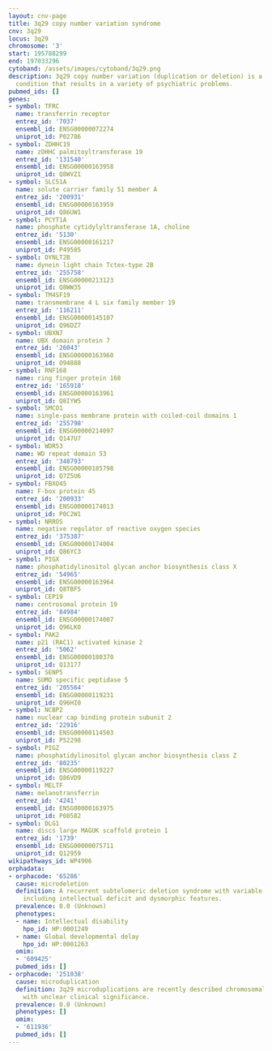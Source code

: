 ```yaml
---
layout: cnv-page
title: 3q29 copy number variation syndrome
cnv: 3q29
locus: 3q29
chromosome: '3'
start: 195788299
end: 197033296
cytoband: /assets/images/cytoband/3q29.png
description: 3q29 copy number variation (duplication or deletion) is a rare genetic
  condition that results in a variety of psychiatric problems.
pubmed_ids: []
genes:
- symbol: TFRC
  name: transferrin receptor
  entrez_id: '7037'
  ensembl_id: ENSG00000072274
  uniprot_id: P02786
- symbol: ZDHHC19
  name: zDHHC palmitoyltransferase 19
  entrez_id: '131540'
  ensembl_id: ENSG00000163958
  uniprot_id: Q8WVZ1
- symbol: SLC51A
  name: solute carrier family 51 member A
  entrez_id: '200931'
  ensembl_id: ENSG00000163959
  uniprot_id: Q86UW1
- symbol: PCYT1A
  name: phosphate cytidylyltransferase 1A, choline
  entrez_id: '5130'
  ensembl_id: ENSG00000161217
  uniprot_id: P49585
- symbol: DYNLT2B
  name: dynein light chain Tctex-type 2B
  entrez_id: '255758'
  ensembl_id: ENSG00000213123
  uniprot_id: Q8WW35
- symbol: TM4SF19
  name: transmembrane 4 L six family member 19
  entrez_id: '116211'
  ensembl_id: ENSG00000145107
  uniprot_id: Q96DZ7
- symbol: UBXN7
  name: UBX domain protein 7
  entrez_id: '26043'
  ensembl_id: ENSG00000163960
  uniprot_id: O94888
- symbol: RNF168
  name: ring finger protein 168
  entrez_id: '165918'
  ensembl_id: ENSG00000163961
  uniprot_id: Q8IYW5
- symbol: SMCO1
  name: single-pass membrane protein with coiled-coil domains 1
  entrez_id: '255798'
  ensembl_id: ENSG00000214097
  uniprot_id: Q147U7
- symbol: WDR53
  name: WD repeat domain 53
  entrez_id: '348793'
  ensembl_id: ENSG00000185798
  uniprot_id: Q7Z5U6
- symbol: FBXO45
  name: F-box protein 45
  entrez_id: '200933'
  ensembl_id: ENSG00000174013
  uniprot_id: P0C2W1
- symbol: NRROS
  name: negative regulator of reactive oxygen species
  entrez_id: '375387'
  ensembl_id: ENSG00000174004
  uniprot_id: Q86YC3
- symbol: PIGX
  name: phosphatidylinositol glycan anchor biosynthesis class X
  entrez_id: '54965'
  ensembl_id: ENSG00000163964
  uniprot_id: Q8TBF5
- symbol: CEP19
  name: centrosomal protein 19
  entrez_id: '84984'
  ensembl_id: ENSG00000174007
  uniprot_id: Q96LK0
- symbol: PAK2
  name: p21 (RAC1) activated kinase 2
  entrez_id: '5062'
  ensembl_id: ENSG00000180370
  uniprot_id: Q13177
- symbol: SENP5
  name: SUMO specific peptidase 5
  entrez_id: '205564'
  ensembl_id: ENSG00000119231
  uniprot_id: Q96HI0
- symbol: NCBP2
  name: nuclear cap binding protein subunit 2
  entrez_id: '22916'
  ensembl_id: ENSG00000114503
  uniprot_id: P52298
- symbol: PIGZ
  name: phosphatidylinositol glycan anchor biosynthesis class Z
  entrez_id: '80235'
  ensembl_id: ENSG00000119227
  uniprot_id: Q86VD9
- symbol: MELTF
  name: melanotransferrin
  entrez_id: '4241'
  ensembl_id: ENSG00000163975
  uniprot_id: P08582
- symbol: DLG1
  name: discs large MAGUK scaffold protein 1
  entrez_id: '1739'
  ensembl_id: ENSG00000075711
  uniprot_id: Q12959
wikipathways_id: WP4906
orphadata:
- orphacode: '65286'
  cause: microdeletion
  definition: A recurrent subtelomeric deletion syndrome with variable clinical manifestations
    including intellectual deficit and dysmorphic features.
  prevalence: 0.0 (Unknown)
  phenotypes:
  - name: Intellectual disability
    hpo_id: HP:0001249
  - name: Global developmental delay
    hpo_id: HP:0001263
  omim:
  - '609425'
  pubmed_ids: []
- orphacode: '251038'
  cause: microduplication
  definition: 3q29 microduplications are recently described chromosomal abnormalities
    with unclear clinical significance.
  prevalence: 0.0 (Unknown)
  phenotypes: []
  omim:
  - '611936'
  pubmed_ids: []
---
```

